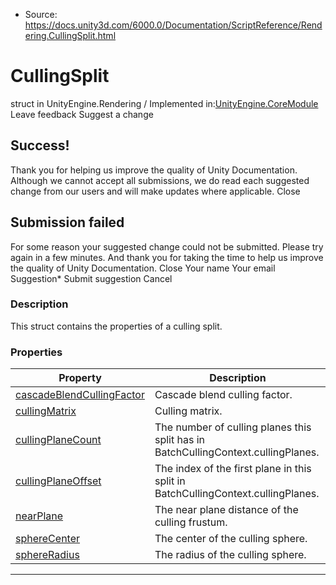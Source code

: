 * Source: https://docs.unity3d.com/6000.0/Documentation/ScriptReference/Rendering.CullingSplit.html

# CullingSplit
struct in UnityEngine.Rendering
/
Implemented in:[UnityEngine.CoreModule](https://docs.unity3d.com/6000.0/Documentation/ScriptReference/UnityEngine.CoreModule.html)
Leave feedback
Suggest a change
## Success!
Thank you for helping us improve the quality of Unity Documentation. Although we cannot accept all submissions, we do read each suggested change from our users and will make updates where applicable.
Close
## Submission failed
For some reason your suggested change could not be submitted. Please <a>try again</a> in a few minutes. And thank you for taking the time to help us improve the quality of Unity Documentation.
Close
Your name Your email Suggestion* Submit suggestion
Cancel
### Description
This struct contains the properties of a culling split.
### Properties
Property | Description  
---|---  
[cascadeBlendCullingFactor](https://docs.unity3d.com/6000.0/Documentation/ScriptReference/Rendering.CullingSplit-cascadeBlendCullingFactor.html) | Cascade blend culling factor.  
[cullingMatrix](https://docs.unity3d.com/6000.0/Documentation/ScriptReference/Rendering.CullingSplit-cullingMatrix.html) | Culling matrix.  
[cullingPlaneCount](https://docs.unity3d.com/6000.0/Documentation/ScriptReference/Rendering.CullingSplit-cullingPlaneCount.html) | The number of culling planes this split has in BatchCullingContext.cullingPlanes.  
[cullingPlaneOffset](https://docs.unity3d.com/6000.0/Documentation/ScriptReference/Rendering.CullingSplit-cullingPlaneOffset.html) | The index of the first plane in this split in BatchCullingContext.cullingPlanes.  
[nearPlane](https://docs.unity3d.com/6000.0/Documentation/ScriptReference/Rendering.CullingSplit-nearPlane.html) | The near plane distance of the culling frustum.  
[sphereCenter](https://docs.unity3d.com/6000.0/Documentation/ScriptReference/Rendering.CullingSplit-sphereCenter.html) | The center of the culling sphere.  
[sphereRadius](https://docs.unity3d.com/6000.0/Documentation/ScriptReference/Rendering.CullingSplit-sphereRadius.html) | The radius of the culling sphere.  
* * *
